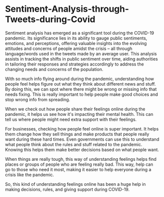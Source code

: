 # Sentiment-Analysis-through-Tweets-during-Covid

Sentiment analysis has emerged as a significant tool during the COVID-19 pandemic. Its
significance lies in its ability to gauge public sentiments, emotions, and perceptions, offering
valuable insights into the evolving attitudes and concerns of people amidst the crisis – all
through language/words used in the tweets made by an average user. This analysis assists in
tracking the shifts in public sentiment over time, aiding authorities in tailoring their responses
and strategies accordingly to address the changing needs and concerns of the population.

With so much info flying around during the pandemic, understanding how people feel helps
figure out what they think about different news and stuff. By doing this, we can spot where
there might be wrong or missing info that needs fixing. This is really important to help people
make good choices and stop wrong info from spreading.

When we check out how people share their feelings online during the pandemic, it helps us
see how it's impacting their mental health. This can tell us where people might need extra
support with their feelings.

For businesses, checking how people feel online is super important. It helps them change how
they sell things and make products that people really want during these hard times.
Even governments can use this to understand what people think about the rules and stuff
related to the pandemic. Knowing this helps them make better decisions based on what
people want.

When things are really tough, this way of understanding feelings helps find places or groups
of people who are feeling really bad. This way, help can go to those who need it most,
making it easier to help everyone during a crisis like the pandemic.

So, this kind of understanding feelings online has been a huge help in making decisions,
rules, and giving support during COVID-19.
